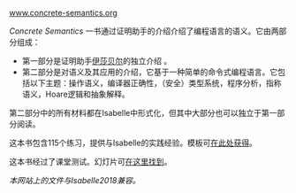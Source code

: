 





www.concrete-semantics.org







*Concrete Semantics* 一书通过证明助手的介绍介绍了编程语言的语义。它由两部分组成：

-   第一部分是证明助手[伊莎贝尔](http://isabelle.in.tum.de/)的独立介绍 。
-   第二部分是对语义及其应用的介绍，它基于一种简单的命令式编程语言。它包括以下主题：操作语义，编译器正确性，（安全）类型系统，程序分析，指称语义，Hoare逻辑和抽象解释。

第二部分中的所有材料都在Isabelle中形式化，但其中大部分也可以独立于第一部分阅读。

这本书包含115个练习，提供与Isabelle的实践经验。模板可[在此处获得](http://www.concrete-semantics.org/exercises.html)。

这本书经过了课堂测试。幻灯片可[在这里找到](http://www.concrete-semantics.org/slides.html)。

*本网站上的文件与Isabelle2018兼容。*























































































































































































































